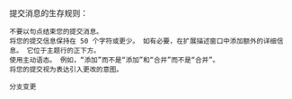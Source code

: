 提交消息的生存规则：

    不要以句点结束您的提交消息。
    将您的提交信息保持在 50 个字符或更少。 如有必要，在扩展描述窗口中添加额外的详细信息。 它位于主题行的正下方。
    使用主动语态。 例如，“添加”而不是“添加”和“合并”而不是“合并”。
    将您的提交视为表达引入更改的意图。
    
    分支变更
